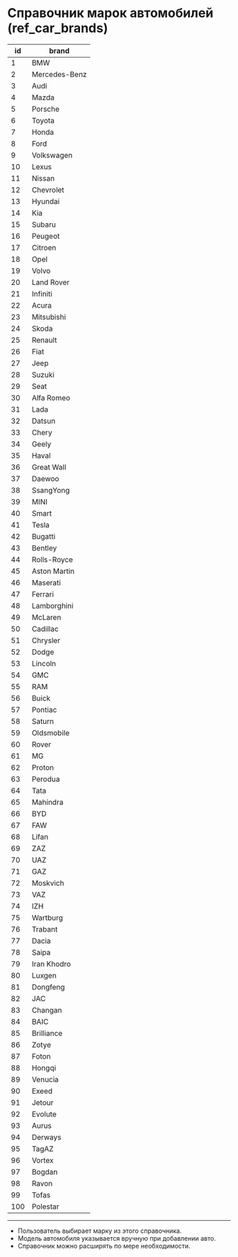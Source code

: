 # Справочник марок автомобилей (ref_car_brands)

| id | brand         |
|----|--------------|
| 1  | BMW          |
| 2  | Mercedes-Benz|
| 3  | Audi         |
| 4  | Mazda        |
| 5  | Porsche      |
| 6  | Toyota       |
| 7  | Honda        |
| 8  | Ford         |
| 9  | Volkswagen   |
| 10 | Lexus        |
| 11 | Nissan       |
| 12 | Chevrolet    |
| 13 | Hyundai      |
| 14 | Kia          |
| 15 | Subaru       |
| 16 | Peugeot      |
| 17 | Citroen      |
| 18 | Opel         |
| 19 | Volvo        |
| 20 | Land Rover   |
| 21 | Infiniti     |
| 22 | Acura        |
| 23 | Mitsubishi   |
| 24 | Skoda        |
| 25 | Renault      |
| 26 | Fiat         |
| 27 | Jeep         |
| 28 | Suzuki       |
| 29 | Seat         |
| 30 | Alfa Romeo   |
| 31 | Lada         |
| 32 | Datsun       |
| 33 | Chery        |
| 34 | Geely        |
| 35 | Haval        |
| 36 | Great Wall   |
| 37 | Daewoo       |
| 38 | SsangYong    |
| 39 | MINI         |
| 40 | Smart        |
| 41 | Tesla        |
| 42 | Bugatti      |
| 43 | Bentley      |
| 44 | Rolls-Royce  |
| 45 | Aston Martin |
| 46 | Maserati     |
| 47 | Ferrari      |
| 48 | Lamborghini  |
| 49 | McLaren      |
| 50 | Cadillac     |
| 51 | Chrysler     |
| 52 | Dodge        |
| 53 | Lincoln      |
| 54 | GMC          |
| 55 | RAM          |
| 56 | Buick        |
| 57 | Pontiac      |
| 58 | Saturn       |
| 59 | Oldsmobile   |
| 60 | Rover        |
| 61 | MG           |
| 62 | Proton       |
| 63 | Perodua      |
| 64 | Tata         |
| 65 | Mahindra     |
| 66 | BYD          |
| 67 | FAW          |
| 68 | Lifan        |
| 69 | ZAZ          |
| 70 | UAZ          |
| 71 | GAZ          |
| 72 | Moskvich     |
| 73 | VAZ          |
| 74 | IZH          |
| 75 | Wartburg     |
| 76 | Trabant      |
| 77 | Dacia        |
| 78 | Saipa        |
| 79 | Iran Khodro  |
| 80 | Luxgen       |
| 81 | Dongfeng     |
| 82 | JAC          |
| 83 | Changan      |
| 84 | BAIC         |
| 85 | Brilliance   |
| 86 | Zotye        |
| 87 | Foton        |
| 88 | Hongqi       |
| 89 | Venucia      |
| 90 | Exeed        |
| 91 | Jetour       |
| 92 | Evolute      |
| 93 | Aurus        |
| 94 | Derways      |
| 95 | TagAZ        |
| 96 | Vortex       |
| 97 | Bogdan       |
| 98 | Ravon        |
| 99 | Tofas        |
| 100| Polestar     |

---

- Пользователь выбирает марку из этого справочника.
- Модель автомобиля указывается вручную при добавлении авто.
- Справочник можно расширять по мере необходимости. 
